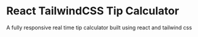 # React TailwindCSS Tip Calculator

A fully responsive real time tip calculator built using react and tailwind css
